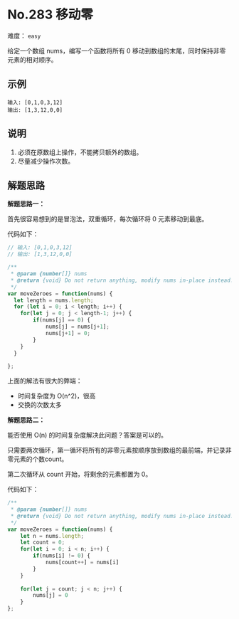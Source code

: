 # No.283 移动零


难度： `easy`

给定一个数组 nums，编写一个函数将所有 0 移动到数组的末尾，同时保持非零元素的相对顺序。

## 示例

```
输入: [0,1,0,3,12]
输出: [1,3,12,0,0]
```

## 说明

1. 必须在原数组上操作，不能拷贝额外的数组。
2. 尽量减少操作次数。

## 解题思路

**解题思路一：**

首先很容易想到的是冒泡法，双重循环，每次循环将 0 元素移动到最底。

代码如下：

```javascript
// 输入: [0,1,0,3,12]
// 输出: [1,3,12,0,0]

/**
 * @param {number[]} nums
 * @return {void} Do not return anything, modify nums in-place instead.
 */
var moveZeroes = function(nums) {
  let length = nums.length;
  for (let i = 0; i < length; i++) {
    for(let j = 0; j < length-1; j++) {
        if(nums[j] == 0) {
            nums[j] = nums[j+1];
            nums[j+1] = 0;
        }
    }
  }
  
};
```

上面的解法有很大的弊端：

- 时间复杂度为 O(n^2)，很高
- 交换的次数太多

**解题思路二：**

能否使用 O(n) 的时间复杂度解决此问题？答案是可以的。

只需要两次循环，第一循环将所有的非零元素按顺序放到数组的最前端，并记录非零元素的个数count。

第二次循环从 count 开始，将剩余的元素都置为 0。

代码如下：

```javascript
/**
 * @param {number[]} nums
 * @return {void} Do not return anything, modify nums in-place instead.
 */
var moveZeroes = function(nums) {
    let n = nums.length;
    let count = 0;
    for(let i = 0; i < n; i++) {
        if(nums[i] != 0) {
            nums[count++] = nums[i]
        }
    }
    
    for(let j = count; j < n; j++) {
        nums[j] = 0
    }
};
```